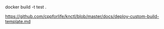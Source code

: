 docker build -t test .


https://github.com/cppforlife/knctl/blob/master/docs/deploy-custom-build-template.md